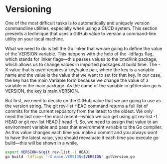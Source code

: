 # Versioning

One of the most difficult tasks is to automatically and uniquely version commandline utilities, especially when using a CI/CD system. This section presents a technique that uses a GitHub value to version a command-line utility on your local machine.

What we need to do is tell the Go linker that we are going to define the value of the VERSION variable. This happens with the help of the -ldflags flag, which stands for linker flags—this passes values to the cmd/link package, which allows us to change values in imported packages at build time. The -X value that is used requires a key/value pair, where the key is a variable name and the value is the value that we want to set for that key. In our case, the key has the main.Variable form because we change the value of a variable in the main package. As the name of the variable in gitVersion.go is VERSION, the key is main.VERSION.

But first, we need to decide on the GitHub value that we are going to use as the version string. The git rev-list HEAD command returns a full list of commits for the current repository from the latest to the oldest. We only need the last one—the most recent—which we can get using git rev-list -1 HEAD or git rev-list HEAD | head -1. So, we need to assign that value to an environment variable and pass that environment variable to the Go compiler. As this value changes each time you make a commit and you always want to have the latest value, you should reevaluate it each time you execute go build—this will be shown in a while.

```bash
export VERSION=$(git rev-list -1 HEAD)
go build -ldflags "-X main.VERSION=$VERSION" gitVersion.go
```
